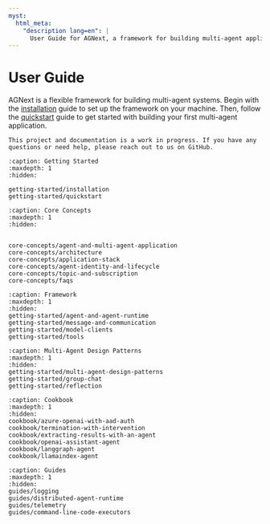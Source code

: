 ```yaml
---
myst:
  html_meta:
    "description lang=en": |
      User Guide for AGNext, a framework for building multi-agent applications with AI agents.
---
```


# User Guide

AGNext is a flexible framework for building multi-agent systems. Begin with the [installation](getting-started/installation.md) guide to set up the framework on your machine. Then, follow the [quickstart](getting-started/quickstart) guide to get started with building your first multi-agent application.

```{danger}
This project and documentation is a work in progress. If you have any questions or need help, please reach out to us on GitHub.
```

```{toctree}
:caption: Getting Started
:maxdepth: 1
:hidden:

getting-started/installation
getting-started/quickstart
```

```{toctree}
:caption: Core Concepts
:maxdepth: 1
:hidden:


core-concepts/agent-and-multi-agent-application
core-concepts/architecture
core-concepts/application-stack
core-concepts/agent-identity-and-lifecycle
core-concepts/topic-and-subscription
core-concepts/faqs

```

```{toctree}
:caption: Framework
:maxdepth: 1
:hidden:
getting-started/agent-and-agent-runtime
getting-started/message-and-communication
getting-started/model-clients
getting-started/tools

```

```{toctree}
:caption: Multi-Agent Design Patterns
:maxdepth: 1
:hidden:
getting-started/multi-agent-design-patterns
getting-started/group-chat
getting-started/reflection
```

```{toctree}
:caption: Cookbook
:maxdepth: 1
:hidden:
cookbook/azure-openai-with-aad-auth
cookbook/termination-with-intervention
cookbook/extracting-results-with-an-agent
cookbook/openai-assistant-agent
cookbook/langgraph-agent
cookbook/llamaindex-agent

```

```{toctree}
:caption: Guides
:maxdepth: 1
:hidden:
guides/logging
guides/distributed-agent-runtime
guides/telemetry
guides/command-line-code-executors

```
